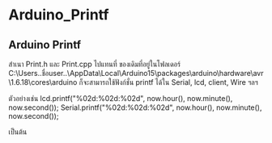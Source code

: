# Arduino_Printf
Arduino Printf
--------------

สำเนา Print.h และ Print.cpp ไปแทนที่ ของเดิมที่อยู่ในโฟลเดอร์
C:\Users\..ชื่อuser..\AppData\Local\Arduino15\packages\arduino\hardware\avr\1.6.18\cores\arduino
ก็จะสามารถใช้ฟังก์ชั่น printf ได้ใน Serial, lcd, client, Wire ฯลฯ

ตัวอย่างเช่น
lcd.printf("%02d:%02d:%02d", now.hour(), now.minute(), now.second());
Serial.printf("%02d:%02d:%02d", now.hour(), now.minute(), now.second());

เป็นต้น

